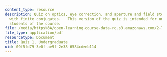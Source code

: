 ```yaml
---
content_type: resource
description: Quiz on optics, eye correction, and aperture and field stops in a telescope
  with finite conjugates.   This version of the quiz is intended for undergraduate
  students of the course.
file: /media/https%3A/open-learning-course-data-rc.s3.amazonaws.com/2-71-optics-spring-2009/09f5fd793e0fae9f2e386584cdeeb114_MIT2_71S09_uquiz1.pdf
file_type: application/pdf
resourcetype: Document
title: Quiz 1, Undergraduate
uid: 09f5fd79-3e0f-ae9f-2e38-6584cdeeb114
---
```


